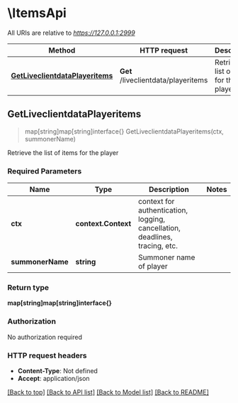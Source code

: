 # \ItemsApi

All URIs are relative to *https://127.0.0.1:2999*

Method | HTTP request | Description
------------- | ------------- | -------------
[**GetLiveclientdataPlayeritems**](ItemsApi.md#GetLiveclientdataPlayeritems) | **Get** /liveclientdata/playeritems | Retrieve the list of items for the player



## GetLiveclientdataPlayeritems

> map[string]map[string]interface{} GetLiveclientdataPlayeritems(ctx, summonerName)

Retrieve the list of items for the player

### Required Parameters


Name | Type | Description  | Notes
------------- | ------------- | ------------- | -------------
**ctx** | **context.Context** | context for authentication, logging, cancellation, deadlines, tracing, etc.
**summonerName** | **string**| Summoner name of player | 

### Return type

**map[string]map[string]interface{}**

### Authorization

No authorization required

### HTTP request headers

- **Content-Type**: Not defined
- **Accept**: application/json

[[Back to top]](#) [[Back to API list]](../README.md#documentation-for-api-endpoints)
[[Back to Model list]](../README.md#documentation-for-models)
[[Back to README]](../README.md)

